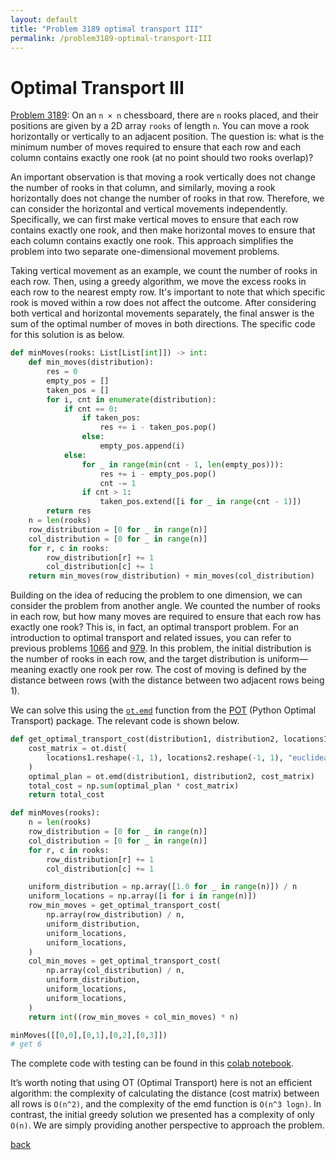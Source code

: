 ```yaml
---
layout: default
title: "Problem 3189 optimal transport III"
permalink: /problem3189-optimal-transport-III
---
```


# Optimal Transport III

[Problem 3189](https://leetcode.com/problems/minimum-moves-to-get-a-peaceful-board/): On an `n × n` chessboard, there are `n` rooks placed, and their positions are given by a 2D array `rooks` of length `n`. You can move a rook horizontally or vertically to an adjacent position. The question is: what is the minimum number of moves required to ensure that each row and each column contains exactly one rook (at no point should two rooks overlap)?

An important observation is that moving a rook vertically does not change the number of rooks in that column, and similarly, moving a rook horizontally does not change the number of rooks in that row. Therefore, we can consider the horizontal and vertical movements independently. Specifically, we can first make vertical moves to ensure that each row contains exactly one rook, and then make horizontal moves to ensure that each column contains exactly one rook. This approach simplifies the problem into two separate one-dimensional movement problems.

Taking vertical movement as an example, we count the number of rooks in each row. Then, using a greedy algorithm, we move the excess rooks in each row to the nearest empty row. It's important to note that which specific rook is moved within a row does not affect the outcome. After considering both vertical and horizontal movements separately, the final answer is the sum of the optimal number of moves in both directions. The specific code for this solution is as below.
```python
def minMoves(rooks: List[List[int]]) -> int:
    def min_moves(distribution):
        res = 0
        empty_pos = []
        taken_pos = []
        for i, cnt in enumerate(distribution):
            if cnt == 0:
                if taken_pos:
                    res += i - taken_pos.pop()
                else:
                    empty_pos.append(i)
            else:
                for _ in range(min(cnt - 1, len(empty_pos))):
                    res += i - empty_pos.pop()
                    cnt -= 1
                if cnt > 1:
                    taken_pos.extend([i for _ in range(cnt - 1)])
        return res
    n = len(rooks)
    row_distribution = [0 for _ in range(n)]
    col_distribution = [0 for _ in range(n)]
    for r, c in rooks:
        row_distribution[r] += 1
        col_distribution[c] += 1
    return min_moves(row_distribution) + min_moves(col_distribution)
```

Building on the idea of reducing the problem to one dimension, we can consider the problem from another angle. We counted the number of rooks in each row, but how many moves are required to ensure that each row has exactly one rook? This is, in fact, an optimal transport problem. For an introduction to optimal transport and related issues, you can refer to previous problems [1066](https://copyrightly.github.io/problem1066-optimal-transport-I) and [979](https://copyrightly.github.io/problem979-optimal-transport-II). In this problem, the initial distribution is the number of rooks in each row, and the target distribution is uniform—meaning exactly one rook per row. The cost of moving is defined by the distance between rows (with the distance between two adjacent rows being 1).

We can solve this using the [`ot.emd`](https://pythonot.github.io/all.html#ot.emd) function from the [POT](https://pythonot.github.io/) (Python Optimal Transport) package. The relevant code is shown below.
```python
def get_optimal_transport_cost(distribution1, distribution2, locations1, locations2):
    cost_matrix = ot.dist(
        locations1.reshape(-1, 1), locations2.reshape(-1, 1), "euclidean"
    )
    optimal_plan = ot.emd(distribution1, distribution2, cost_matrix)
    total_cost = np.sum(optimal_plan * cost_matrix)
    return total_cost

def minMoves(rooks):
    n = len(rooks)
    row_distribution = [0 for _ in range(n)]
    col_distribution = [0 for _ in range(n)]
    for r, c in rooks:
        row_distribution[r] += 1
        col_distribution[c] += 1

    uniform_distribution = np.array([1.0 for _ in range(n)]) / n
    uniform_locations = np.array([i for i in range(n)])
    row_min_moves = get_optimal_transport_cost(
        np.array(row_distribution) / n,
        uniform_distribution,
        uniform_locations,
        uniform_locations,
    )
    col_min_moves = get_optimal_transport_cost(
        np.array(col_distribution) / n,
        uniform_distribution,
        uniform_locations,
        uniform_locations,
    )
    return int((row_min_moves + col_min_moves) * n)

minMoves([[0,0],[0,1],[0,2],[0,3]])
# get 6
```
The complete code with testing can be found in this [colab notebook](https://colab.research.google.com/drive/14fWTBJX32jFNX5tR6JVKFA2okqvyBjKN#scrollTo=bBF4HhBSVQ8B).

It’s worth noting that using OT (Optimal Transport) here is not an efficient algorithm: the complexity of calculating the distance (cost matrix) between all rows is `O(n^2)`, and the complexity of the emd function is `O(n^3 logn)`. In contrast, the initial greedy solution we presented has a complexity of only `O(n)`. We are simply providing another perspective to approach the problem.

[back](/math-and-algo)

